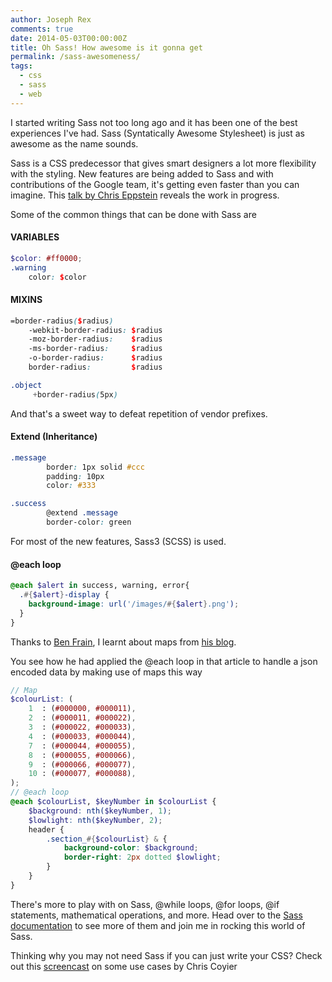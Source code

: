 ```yaml
---
author: Joseph Rex
comments: true
date: 2014-05-03T00:00:00Z
title: Oh Sass! How awesome is it gonna get
permalink: /sass-awesomeness/
tags:
  - css
  - sass
  - web
---
```

I started writing Sass not too long ago and it has been one of the best experiences I've had. Sass (Syntatically Awesome Stylesheet) is just as awesome as the name sounds.
<!--more-->

Sass is a CSS predecessor that gives smart designers a lot more flexibility with the styling. New features are being added to Sass and with contributions of the Google team, it's getting even faster than you can imagine. This [talk by Chris Eppstein][1] reveals the work in progress.

Some of the common things that can be done with Sass are

#### VARIABLES

```scss
$color: #ff0000;
.warning
    color: $color
```

#### MIXINS

```scss
=border-radius($radius)
    -webkit-border-radius: $radius
    -moz-border-radius:    $radius
    -ms-border-radius:     $radius
    -o-border-radius:      $radius
    border-radius:         $radius

.object
     +border-radius(5px)
```

And that's a sweet way to defeat repetition of vendor prefixes.

#### Extend (Inheritance)

```scss
.message
        border: 1px solid #ccc
        padding: 10px
        color: #333

.success
        @extend .message
        border-color: green
```

For most of the new features, Sass3 (SCSS) is used.

#### @each loop

```scss
@each $alert in success, warning, error{
  .#{$alert}-display {
    background-image: url('/images/#{$alert}.png');
  }
}
```

Thanks to [Ben Frain][2], I learnt about maps from [his blog][3].

You see how he had applied the @each loop in that article to handle a json encoded data by making use of maps this way

```scss
// Map
$colourList: (
    1  : (#000000, #000011),
    2  : (#000011, #000022),
    3  : (#000022, #000033),
    4  : (#000033, #000044),
    7  : (#000044, #000055),
    8  : (#000055, #000066),
    9  : (#000066, #000077),
    10 : (#000077, #000088),
);
// @each loop
@each $colourList, $keyNumber in $colourList {
    $background: nth($keyNumber, 1);
    $lowlight: nth($keyNumber, 2);
    header {
        .section_#{$colourList} & {
            background-color: $background;
            border-right: 2px dotted $lowlight;
        }
    }
}
```

There's more to play with on Sass, @while loops, @for loops, @if statements, mathematical operations, and more. Head over to the <a href="http://sass-lang.com/documentation/file.Sass_REFERENCE.html" target="_blank">Sass documentation</a> to see more of them and join me in rocking this world of Sass.

Thinking why you may not need Sass if you can just write your CSS? Check out this <a href="http://css-tricks.com/video-screencasts/132-quick-useful-case-sass-math-mixins/" target="_blank">screencast</a> on some use cases by Chris Coyier

 [1]: https://www.youtube.com/watch?v=-ZJeOJGazgE
 [2]: http://benfrain.com/
 [3]: http://benfrain.com/using-lists-with-maps-in-sass-3-3
